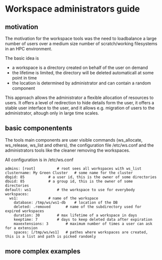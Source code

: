 # Workspace administrators guide


## motivation

The motivation for the workspace tools was the need to loadbalance a large number of users
over a medium size number of scratch/working filesystems in an HPC environment.

The basic idea is 

- a workspace is a directory created on behalf of the user on demand
- the lifetime is limited, the directory will be deleted automaticall at some point in time
- the location is determined by administrator and can contain a random component

This approach allows the administrator a flexible allocation of resources to users.
It offers a level of redirection to hide details form the user, it offers a stable
user interface to the user, and it allows e.g. migration of users to the administrator,
altough only in large time scales.

## basic componentents

The tools main components are user visible commands (ws_allocate, ws_release, ws_list and others),
the configuration file /etc/ws.conf and the administrators tools like the cleaner removing
the workspaces.

All configuration is in /etc/ws.conf

```
admins: [root]			# root sees all workspaces with ws_list
clustername: My Green Cluster	# some name for the cluster
dbgid: 85			# a user id, this is the owner of some directories
dbuid: 85			# a group id, this is the owner of some directories
default: ws1			# the workspace to use for everybody
workspaces:
  ws1:				# name of the workspace
    database: /tmp/ws/ws1-db	# location of the DB
    deleted: .removed		# name of the subdirectory used for expired workspaces
    duration: 30		# max lifetime of a workspace in days
    keeptime: 7			# days to keep deleted data after expiration
    maxextensions: 3		# maximum number of times a user can ask for a extension
    spaces: [/tmp/ws/ws1]	# pathes where workspaces are created, this is a list and path is picked randomly
```

## more complex examples
